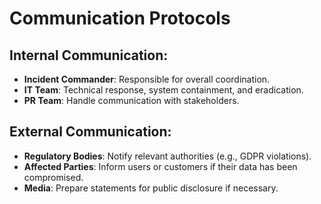 # Communication Protocols

## Internal Communication:
- **Incident Commander**: Responsible for overall coordination.
- **IT Team**: Technical response, system containment, and eradication.
- **PR Team**: Handle communication with stakeholders.

## External Communication:
- **Regulatory Bodies**: Notify relevant authorities (e.g., GDPR violations).
- **Affected Parties**: Inform users or customers if their data has been compromised.
- **Media**: Prepare statements for public disclosure if necessary.

